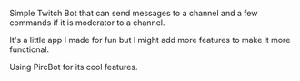 Simple Twitch Bot that can send messages to a channel and a few commands if it is moderator to a channel.

It's a little app I made for fun but I might add more features to make it more functional.

Using PircBot for its cool features.
